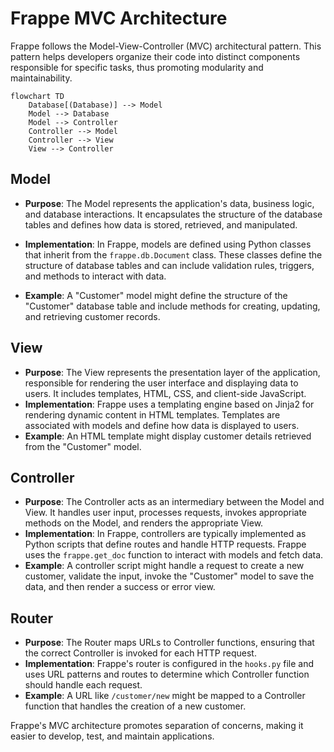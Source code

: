 # Frappe MVC Architecture

Frappe follows the Model-View-Controller (MVC) architectural pattern. This pattern helps developers organize their code into distinct components responsible for specific tasks, thus promoting modularity and maintainability.

```mermaid
flowchart TD
    Database[(Database)] --> Model
    Model --> Database
    Model --> Controller
    Controller --> Model
    Controller --> View
    View --> Controller
```

## Model

- **Purpose**: The Model represents the application's data, business logic, and database interactions. It encapsulates the structure of the database tables and defines how data is stored, retrieved, and manipulated.

- **Implementation**: In Frappe, models are defined using Python classes that inherit from the `frappe.db.Document` class. These classes define the structure of database tables and can include validation rules, triggers, and methods to interact with data.
- **Example**: A "Customer" model might define the structure of the "Customer" database table and include methods for creating, updating, and retrieving customer records.

## View

- **Purpose**: The View represents the presentation layer of the application, responsible for rendering the user interface and displaying data to users. It includes templates, HTML, CSS, and client-side JavaScript.
- **Implementation**: Frappe uses a templating engine based on Jinja2 for rendering dynamic content in HTML templates. Templates are associated with models and define how data is displayed to users.
- **Example**: An HTML template might display customer details retrieved from the "Customer" model.

## Controller

- **Purpose**: The Controller acts as an intermediary between the Model and View. It handles user input, processes requests, invokes appropriate methods on the Model, and renders the appropriate View.
- **Implementation**: In Frappe, controllers are typically implemented as Python scripts that define routes and handle HTTP requests. Frappe uses the `frappe.get_doc` function to interact with models and fetch data.
- **Example**: A controller script might handle a request to create a new customer, validate the input, invoke the "Customer" model to save the data, and then render a success or error view.

## Router

- **Purpose**: The Router maps URLs to Controller functions, ensuring that the correct Controller is invoked for each HTTP request.
- **Implementation**: Frappe's router is configured in the `hooks.py` file and uses URL patterns and routes to determine which Controller function should handle each request.
- **Example**: A URL like `/customer/new` might be mapped to a Controller function that handles the creation of a new customer.

Frappe's MVC architecture promotes separation of concerns, making it easier to develop, test, and maintain applications.
